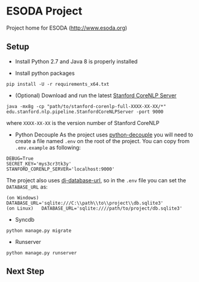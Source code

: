 # ESODA Project
Project home for ESODA (http://www.esoda.org)

## Setup
* Install Python 2.7 and Java 8 is properly installed

* Install python packages

```shell
pip install -U -r requirements_x64.txt
```

* (Optional) Download and run the latest [Stanford CoreNLP Server](http://stanfordnlp.github.io/CoreNLP/corenlp-server.html)

```shell
java -mx8g -cp "path/to/stanford-corenlp-full-XXXX-XX-XX/*" edu.stanford.nlp.pipeline.StanfordCoreNLPServer -port 9000
```

where `XXXX-XX-XX` is the version number of Stanford CoreNLP

* Python Decouple
As the project uses [python-decouple](https://github.com/henriquebastos/python-decouple) you will need to create a file named `.env` on the root of the project. You can copy from `.env.example` as following:

```
DEBUG=True
SECRET_KEY='mys3cr3tk3y'
STANFORD_CORENLP_SERVER='localhost:9000'
```

The project also uses [dj-database-url](https://pypi.python.org/pypi/dj-database-url/), so in the `.env` file you can set the `DATABASE_URL` as:

```
(on Windows) DATABASE_URL='sqlite:///C:\\path\\to\\project\\db.sqlite3'
(on Linux)   DATABASE_URL='sqlite:////path/to/project/db.sqlite3'
```

* Syncdb

```shell 
python manage.py migrate
```

* Runserver

```shell
python manage.py runserver
```

## Next Step
